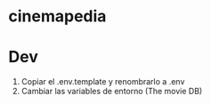 # cinemapedia

# Dev

1. Copiar el .env.template y renombrarlo a .env
2. Cambiar las variables de entorno (The movie DB)
